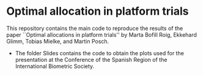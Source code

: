 # Optimal allocation in platform trials

This repository contains the main code to reproduce the results of the paper ``Optimal allocations in platform trials'' by Marta Bofill Roig, Ekkehard Glimm, Tobias Mielke, and Martin Posch.




- The folder Slides contains the code to obtain the plots used for the presentation at the Conference of the Spanish Region of the International Biometric Society.

